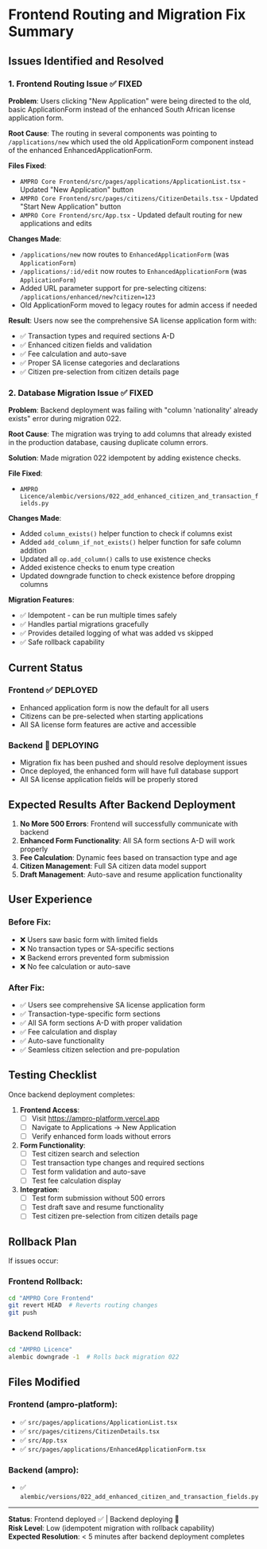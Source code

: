 # Frontend Routing and Migration Fix Summary

## Issues Identified and Resolved

### 1. Frontend Routing Issue ✅ FIXED

**Problem**: Users clicking "New Application" were being directed to the old, basic ApplicationForm instead of the enhanced South African license application form.

**Root Cause**: The routing in several components was pointing to `/applications/new` which used the old ApplicationForm component instead of the enhanced EnhancedApplicationForm.

**Files Fixed**:
- `AMPRO Core Frontend/src/pages/applications/ApplicationList.tsx` - Updated "New Application" button
- `AMPRO Core Frontend/src/pages/citizens/CitizenDetails.tsx` - Updated "Start New Application" button  
- `AMPRO Core Frontend/src/App.tsx` - Updated default routing for new applications and edits

**Changes Made**:
- `/applications/new` now routes to `EnhancedApplicationForm` (was `ApplicationForm`)
- `/applications/:id/edit` now routes to `EnhancedApplicationForm` (was `ApplicationForm`) 
- Added URL parameter support for pre-selecting citizens: `/applications/enhanced/new?citizen=123`
- Old ApplicationForm moved to legacy routes for admin access if needed

**Result**: Users now see the comprehensive SA license application form with:
- ✅ Transaction types and required sections A-D
- ✅ Enhanced citizen fields and validation  
- ✅ Fee calculation and auto-save
- ✅ Proper SA license categories and declarations
- ✅ Citizen pre-selection from citizen details page

### 2. Database Migration Issue ✅ FIXED

**Problem**: Backend deployment was failing with "column 'nationality' already exists" error during migration 022.

**Root Cause**: The migration was trying to add columns that already existed in the production database, causing duplicate column errors.

**Solution**: Made migration 022 idempotent by adding existence checks.

**File Fixed**:
- `AMPRO Licence/alembic/versions/022_add_enhanced_citizen_and_transaction_fields.py`

**Changes Made**:
- Added `column_exists()` helper function to check if columns exist
- Added `add_column_if_not_exists()` helper function for safe column addition
- Updated all `op.add_column()` calls to use existence checks
- Added existence checks to enum type creation
- Updated downgrade function to check existence before dropping columns

**Migration Features**:
- ✅ Idempotent - can be run multiple times safely
- ✅ Handles partial migrations gracefully  
- ✅ Provides detailed logging of what was added vs skipped
- ✅ Safe rollback capability

## Current Status

### Frontend ✅ DEPLOYED
- Enhanced application form is now the default for all users
- Citizens can be pre-selected when starting applications
- All SA license form features are active and accessible

### Backend 🔄 DEPLOYING
- Migration fix has been pushed and should resolve deployment issues
- Once deployed, the enhanced form will have full database support
- All SA license application fields will be properly stored

## Expected Results After Backend Deployment

1. **No More 500 Errors**: Frontend will successfully communicate with backend
2. **Enhanced Form Functionality**: All SA form sections A-D will work properly
3. **Fee Calculation**: Dynamic fees based on transaction type and age
4. **Citizen Management**: Full SA citizen data model support
5. **Draft Management**: Auto-save and resume application functionality

## User Experience

### Before Fix:
- ❌ Users saw basic form with limited fields
- ❌ No transaction types or SA-specific sections
- ❌ Backend errors prevented form submission
- ❌ No fee calculation or auto-save

### After Fix:
- ✅ Users see comprehensive SA license application form
- ✅ Transaction-type-specific form sections
- ✅ All SA form sections A-D with proper validation
- ✅ Fee calculation and display
- ✅ Auto-save functionality
- ✅ Seamless citizen selection and pre-population

## Testing Checklist

Once backend deployment completes:

1. **Frontend Access**:
   - [ ] Visit https://ampro-platform.vercel.app
   - [ ] Navigate to Applications → New Application
   - [ ] Verify enhanced form loads without errors

2. **Form Functionality**:
   - [ ] Test citizen search and selection
   - [ ] Test transaction type changes and required sections
   - [ ] Test form validation and auto-save
   - [ ] Test fee calculation display

3. **Integration**:
   - [ ] Test form submission without 500 errors
   - [ ] Test draft save and resume functionality
   - [ ] Test citizen pre-selection from citizen details page

## Rollback Plan

If issues occur:

### Frontend Rollback:
```bash
cd "AMPRO Core Frontend"
git revert HEAD  # Reverts routing changes
git push
```

### Backend Rollback:
```bash
cd "AMPRO Licence"
alembic downgrade -1  # Rolls back migration 022
```

## Files Modified

### Frontend (ampro-platform):
- ✅ `src/pages/applications/ApplicationList.tsx`
- ✅ `src/pages/citizens/CitizenDetails.tsx`  
- ✅ `src/App.tsx`
- ✅ `src/pages/applications/EnhancedApplicationForm.tsx`

### Backend (ampro):
- ✅ `alembic/versions/022_add_enhanced_citizen_and_transaction_fields.py`

---

**Status**: Frontend deployed ✅ | Backend deploying 🔄  
**Risk Level**: Low (idempotent migration with rollback capability)  
**Expected Resolution**: < 5 minutes after backend deployment completes 
